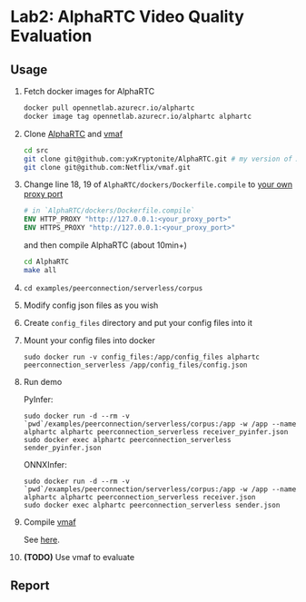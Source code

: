 # Lab2: AlphaRTC Video Quality Evaluation

## Usage

1. Fetch docker images for AlphaRTC

    ```bash
    docker pull opennetlab.azurecr.io/alphartc
    docker image tag opennetlab.azurecr.io/alphartc alphartc
    ```

2. Clone [AlphaRTC](https://github.com/yxKryptonite/AlphaRTC) and [vmaf](https://github.com/Netflix/vmaf)

    ```bash
    cd src
    git clone git@github.com:yxKryptonite/AlphaRTC.git # my version of AlphaRTC
    git clone git@github.com:Netflix/vmaf.git
    ```

3. Change line 18, 19 of `AlphaRTC/dockers/Dockerfile.compile` to [your own proxy port](https://github.com/alanhg/others-note/issues/503)

    ```Dockerfile
    # in `AlphaRTC/dockers/Dockerfile.compile`
    ENV HTTP_PROXY "http://127.0.0.1:<your_proxy_port>"
    ENV HTTPS_PROXY "http://127.0.0.1:<your_proxy_port>"
    ```

    and then compile AlphaRTC (about 10min+)

    ```bash
    cd AlphaRTC
    make all
    ```

4. `cd examples/peerconnection/serverless/corpus`

5. Modify config json files as you wish

6. Create `config_files` directory and put your config files into it

7. Mount your config files into docker

    ``` shell
    sudo docker run -v config_files:/app/config_files alphartc peerconnection_serverless /app/config_files/config.json
    ```

8. Run demo

    PyInfer:
    ```shell
    sudo docker run -d --rm -v `pwd`/examples/peerconnection/serverless/corpus:/app -w /app --name alphartc alphartc peerconnection_serverless receiver_pyinfer.json
    sudo docker exec alphartc peerconnection_serverless sender_pyinfer.json
    ```

    ONNXInfer:
    ``` shell
    sudo docker run -d --rm -v `pwd`/examples/peerconnection/serverless/corpus:/app -w /app --name alphartc alphartc peerconnection_serverless receiver.json
    sudo docker exec alphartc peerconnection_serverless sender.json
    ```

9.  Compile [vmaf](https://github.com/Netflix/vmaf)

    See [here](https://github.com/Netflix/vmaf/blob/master/libvmaf/README.md).

10. **(TODO)** Use vmaf to evaluate

## Report